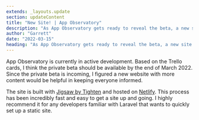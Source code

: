```yaml
---
extends: _layouts.update
section: updateContent
title: "New Site! | App Observatory"
description: "As App Observatory gets ready to reveal the beta, a new site to showcase it and provide updates was needed."
author: "Garrett"
date: "2022-03-15"
heading: "As App Observatory gets ready to reveal the beta, a new site to showcase it and provide updates was needed. There are so many exciting things coming!"
---
```

App Observatory is currently in active development. Based on the Trello cards, 
I think the private beta should be available by the end of March 2022. Since 
the private beta is incoming, I figured a new website with more content 
would be helpful in keeping everyone informed.

The site is built with 
<a href="https://jigsaw.tighten.com/" target="_blank">Jigsaw by Tighten</a> 
and hosted on <a href="https://netlify.com" target="_blank">Netlify</a>. 
This process has been incredibly fast and easy to get a site up and going. 
I highly recommend it for any developers familiar with Laravel that wants 
to quickly set up a static site. 
